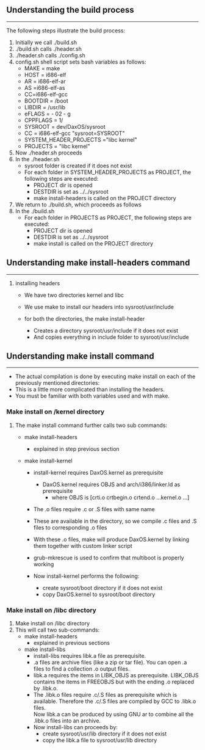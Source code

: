 ## Understanding the build process

---

The following steps illustrate the build process:

1. Initially we call ./build.sh
2. ./build.sh calls ./header.sh
3. ./header.sh calls ./config.sh
4. config.sh shell script sets bash variables as follows:
   - MAKE = make
   - HOST = i686-elf
   - AR = i686-elf-ar
   - AS =i686-elf-as
   - CC=i686-elf-gcc
   - BOOTDIR = /boot
   - LIBDIR = /usr/lib
   - eFLAGS = - 02 - g
   - CPPFLAGS = 1/
   - SYSROOT = dev/DaxOS/sysroot
   - CC = i686-elf-gcc "sysroot=SYSROOT"
   - SYSTEM_HEADER_PROJECTS ="libc kernel"
   - PROJECTS = "libc kernel"
5. Now ./header.sh proceeds
6. In the ./header.sh
   - sysroot folder is created if it does not exist
   - For each folder in SYSTEM_HEADER_PROJECTS as PROJECT, the following steps are executed:
     - PROJECT dir is opened
     - DESTDIR is set as ../../sysroot
     - make install-headers is called on the PROJECT directory
7. We return to ./build.sh, which proceeds as follows
8. In the ./build.sh
   - For each folder in PROJECTS as PROJECT, the following steps are executed:
     - PROJECT dir is opened
     - DESTDIR is set as ../../sysroot
     - make install is called on the PROJECT directory

## Understanding make install-headers command

---

1. installing headers

   - We have two directories kernel and libc
   - We use make to install our headers into sysroot/usr/include
   - for both the directories, the make install-header

     - Creates a directory sysroot/usr/include if it does not exist
     - And copies everything in include folder to sysroot/usr/include

## Understanding make install command

---

- The actual compilation is done by executing make install on each of the previously mentioned directories:
- This is a little more complicated than installing the headers.
- You must be familiar with both variables used and with make.

### Make install on /kernel directory

1. The make install command further calls two sub commands:

   - make install-headers
     - explained in step previous section
   - make install-kernel

     - install-kernel requires DaxOS.kernel as prerequisite
       - DaxOS.kernel requires OBJS and arch/i386/linker.ld as prerequisite
         - where OBJS is [crti.o crtbegin.o crtend.o ...kernel.o ...]
     - The .o files require .c or .S files with same name
     - These are available in the directory, so we compile .c files and .S files to corresponding .o files
     - With these .o files, make will produce DaxOS.kernel by linking them together with custom linker script
     - grub-mkrescue is used to confirm that multiboot is properly working

     - Now install-kernel performs the following:
       - create sysroot/boot directory if it does not exist
       - copy DaxOS.kernel to sysroot/boot directory

### Make install on /libc directory

1. Make install on /libc directory
2. This will call two sub-commands:
   - make install-headers
     - explained in previous sections
   - make install-libs
     - install-libs requires libk.a file as prerequisite.
     - .a files are archive files (like a zip or tar file). You can open .a files to find a collection .o output files.
     - libk.a requires the items in LIBK_OBJS as prerequisite. LIBK_OBJS contains the items in FREEOBJS but with the ending .o replaced by .libk.o.
     - The .libk.o files require .c/.S files as prerequisite which is available. Therefore the .c/.S files are compiled by GCC to .libk.o files.  
       Now libk.a can be produced by using GNU ar to combine all the .libk.o files into an archive.
     - Now install-libs can proceeds by:
       - create sysroot/usr/lib directory if it does not exist
       - copy the libk.a file to sysroot/usr/lib directory
